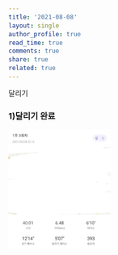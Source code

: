 ```yaml
---
title: '2021-08-08'
layout: single
author_profile: true
read_time: true
comments: true
share: true
related: true
---
```

달리기  


### 1)달리기 완료
<img src="/assets/images/run/20210808.jpg" width="40%" height="30%">